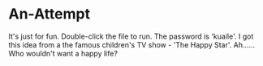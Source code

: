 # An-Attempt
It's just for fun.
Double-click the file to run.
The password is 'kuaile'.
I got this idea from a the famous children's TV show - 'The Happy Star'.
Ah......
Who wouldn't want a happy life?
